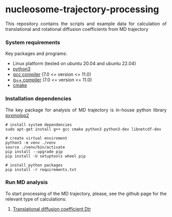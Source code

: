 <div align="justify">

# nucleosome-trajectory-processing

This repository contains the scripts and example data for calculation of translational and rotational diffusion
coefficients from MD trajectory

### System requirements

Key packages and programs:

- Linux platform (tested on ubuntu 20.04 and ubuntu 22.04)
- [python3](https://www.python.org/)
- [gcc compiler](https://gcc.gnu.org/) (7.0 <= version <= 11.0)
- [g++ compiler](https://gcc.gnu.org/) (7.0 <= version <= 11.0)
- [cmake](https://www.gnu.org/software/make/manual/make.html)

### Installation dependencies

The key package for analysis of MD trajectory is in-house python
library [pyxmolpp2](https://sizmailov.github.io/pyxmolpp2/api/python/install.html)

```code-block:: bash
# install system dependencies
sudo apt-get install g++ gcc cmake python3 python3-dev libnetcdf-dev 

# create virtual enviroment
python3 -m venv ./venv
source ./venv/bin/activate
pip install --upgrade pip
pip install -U setuptools wheel pip

# install python packages
pip install -r requirements.txt
```

### Run MD analysis

To start processing of the MD trajectory, please, see the github page for the relevant type of calculations:

1) [Translational diffusion coefficient Dtr](translational_diffusion/README.md)

</div>



